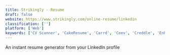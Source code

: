 ```yaml
---
title: Strikingly - Resume
draft: false 
website: https://www.strikingly.com/online-resume/linkedin
classification: ['']
platform: ['Web']
keywords: ['CV Scanner', 'CakeResume', 'Carrd', 'Ceev', 'Creddle', 'Enhancv', 'GoPinLeads Amphi', 'Kickresume', 'Leadberry', 'POCIT Jobs', 'ResumUP', 'Resume Checklist', 'Resume Samples', 'Resume Worded', 'Resume.io', 'ResumeBot', 'Resyum', 'RookieUp', 'Standard Resume Pro', 'The New VisualCV', 'Torre Bio', 'VisualCV']
---
```

An instant resume generator from your LinkedIn profile